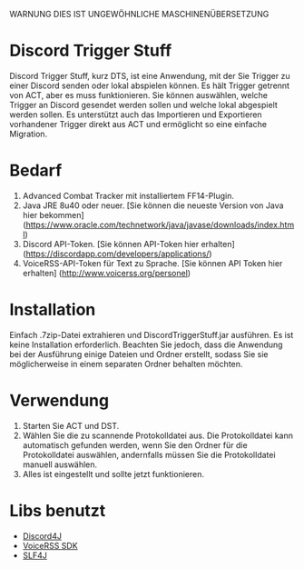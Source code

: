 WARNUNG DIES IST UNGEWÖHNLICHE MASCHINENÜBERSETZUNG
# Discord Trigger Stuff
Discord Trigger Stuff, kurz DTS, ist eine Anwendung, mit der Sie Trigger zu einer Discord senden oder lokal abspielen können. Es hält Trigger getrennt von ACT, aber es muss funktionieren. Sie können auswählen, welche Trigger an Discord gesendet werden sollen und welche lokal abgespielt werden sollen. Es unterstützt auch das Importieren und Exportieren vorhandener Trigger direkt aus ACT und ermöglicht so eine einfache Migration.

# Bedarf

1. Advanced Combat Tracker mit installiertem FF14-Plugin.
2. Java JRE 8u40 oder neuer. [Sie können die neueste Version von Java hier bekommen] (https://www.oracle.com/technetwork/java/javase/downloads/index.html)
3. Discord API-Token. [Sie können API-Token hier erhalten] (https://discordapp.com/developers/applications/)
4. VoiceRSS-API-Token für Text zu Sprache. [Sie können API Token hier erhalten] (http://www.voicerss.org/personel)

# Installation
Einfach .7zip-Datei extrahieren und DiscordTriggerStuff.jar ausführen. Es ist keine Installation erforderlich. Beachten Sie jedoch, dass die Anwendung bei der Ausführung einige Dateien und Ordner erstellt, sodass Sie sie möglicherweise in einem separaten Ordner behalten möchten.

# Verwendung
1. Starten Sie ACT und DST.
2. Wählen Sie die zu scannende Protokolldatei aus. Die Protokolldatei kann automatisch gefunden werden, wenn Sie den Ordner für die Protokolldatei auswählen, andernfalls müssen Sie die Protokolldatei manuell auswählen.
3. Alles ist eingestellt und sollte jetzt funktionieren.


# Libs benutzt
* [Discord4J](https://github.com/Discord4J/Discord4J)
* [VoiceRSS SDK](http://www.voicerss.org/sdk/)
* [SLF4J](https://www.slf4j.org/)
